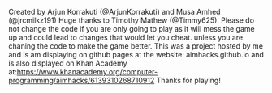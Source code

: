 Created by Arjun Korrakuti (@ArjunKorrakuti) and Musa Amhed (@jrcmilkz191) Huge thanks to Timothy Mathew (@Timmy625). 
Please do not change the code if you are only going to play as it will mess the game up and could lead to changes that would let you cheat.
unless you are chaning the code to make the game better.
This was a project hosted by me and is am displaying on github pages at the website: aimhacks.github.io and is also displayed on 
Khan Academy at:https://www.khanacademy.org/computer-programming/aimhacks/6139310268710912
Thanks for playing!
